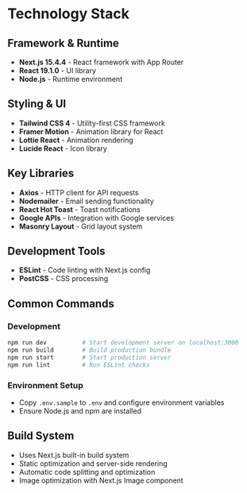 # Technology Stack

## Framework & Runtime

- **Next.js 15.4.4** - React framework with App Router
- **React 19.1.0** - UI library
- **Node.js** - Runtime environment

## Styling & UI

- **Tailwind CSS 4** - Utility-first CSS framework
- **Framer Motion** - Animation library for React
- **Lottie React** - Animation rendering
- **Lucide React** - Icon library

## Key Libraries

- **Axios** - HTTP client for API requests
- **Nodemailer** - Email sending functionality
- **React Hot Toast** - Toast notifications
- **Google APIs** - Integration with Google services
- **Masonry Layout** - Grid layout system

## Development Tools

- **ESLint** - Code linting with Next.js config
- **PostCSS** - CSS processing

## Common Commands

### Development

```bash
npm run dev          # Start development server on localhost:3000
npm run build        # Build production bundle
npm run start        # Start production server
npm run lint         # Run ESLint checks
```

### Environment Setup

- Copy `.env.sample` to `.env` and configure environment variables
- Ensure Node.js and npm are installed

## Build System

- Uses Next.js built-in build system
- Static optimization and server-side rendering
- Automatic code splitting and optimization
- Image optimization with Next.js Image component
